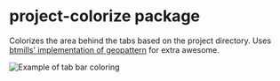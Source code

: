 # project-colorize package

Colorizes the area behind the tabs based on the project directory. Uses [btmills' implementation of geopattern](https://github.com/btmills/geopattern) for extra awesome.

![Example of tab bar coloring](https://raw.githubusercontent.com/jasonporritt/project-colorize/master/example.png)
